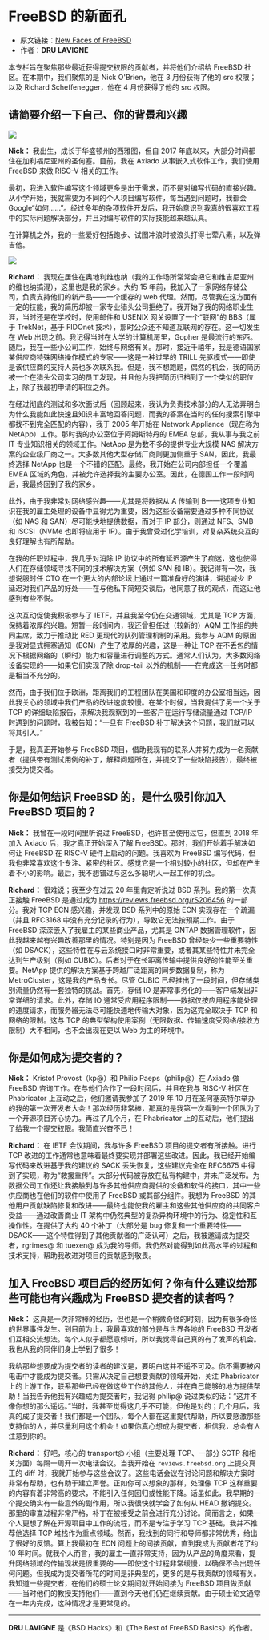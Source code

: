 # FreeBSD 的新面孔

- 原文链接：[New Faces of FreeBSD](https://freebsdfoundation.org/wp-content/uploads/2020/07/New-Faces-of-FreeBSD.pdf)
- 作者：**DRU LAVIGNE**

本专栏旨在聚焦那些最近获得提交权限的贡献者，并将他们介绍给 FreeBSD 社区。在本期中，我们聚焦的是 Nick O'Brien，他在 3 月份获得了他的 src 权限；以及 Richard Scheffenegger，他在 4 月份获得了他的 src 权限。

## 请简要介绍一下自己、你的背景和兴趣

![](https://github.com/user-attachments/assets/1665a636-a98d-46ed-a9bb-bc868dc600bc)


**Nick：** 我出生，成长于华盛顿州的西雅图，但自 2017 年底以来，大部分时间都住在加利福尼亚州的圣何塞。目前，我在 Axiado 从事嵌入式软件工作，我们使用 FreeBSD 来做 RISC-V 相关的工作。

最初，我进入软件编写这个领域更多是出于需求，而不是对编写代码的直接兴趣。从小学开始，我就需要为不同的个人项目编写软件，每当遇到问题时，我都会 Google“如何……”。经过多年的杂项软件开发后，我开始意识到我真的很喜欢工程中的实际问题解决部分，并且对编写软件的实际技能越来越认真。

在计算机之外，我的一些爱好包括跑步、试图冲浪时被浪头打得七荤八素，以及弹吉他。

![](https://github.com/user-attachments/assets/65b6f8be-79ca-4df9-9dd4-ff5b2b9e308d)


**Richard：**  我现在居住在奥地利维也纳（我的工作场所常常会把它和维吉尼亚州的维也纳搞混），这里也是我的家乡。大约 15 年前，我加入了一家网络存储公司，负责支持他们的新产品——一个缓存的 web 代理。然而，尽管我在这方面有一定的技能，我的简历却被一家专业猎头公司拒绝了。我开始了我的网络职业生涯，当时还是在学校时，使用邮件和 USENIX 网关设置了一个“联网”的 BBS（属于 TrekNet，基于 FIDOnet 技术），那时公众还不知道互联网的存在。这一切发生在 Web 出现之前。我记得当时在大学的计算机房里，Gopher 是最流行的东西。随后，我在一些小公司工作，始终与网络有关。那时，接近千禧年，我是德语国家某供应商特殊网络操作模式的专家——这是一种过早的 TRILL 先驱模式——即使是该供应商的支持人员也多次联系我。但是，我不想跑题，偶然的机会，我的简历被一个在猎头公司实习的员工发现，并且他为我把简历归档到了一个类似的职位上，除了我最初申请的职位之外。

在经过彻底的测试和多次面试后（回顾起来，我认为负责技术部分的人无法弄明白为什么我能如此快速且知识丰富地回答问题，而我的答案在当时的任何搜索引擎中都找不到完全匹配的内容），我于 2005 年开始在 Network Appliance（现在称为 NetApp）工作。那时我的办公室位于阿姆斯特丹的 EMEA 总部，我从事与我之前 IT 专业知识相关的领域工作。NetApp 是为数不多的提供专业大规模 NAS 解决方案的企业级厂商之一。大多数其他大型存储厂商则更加侧重于 SAN，因此，我最终选择 NetApp 也是一个不错的匹配。最终，我开始在公司内部担任一个覆盖 EMEA 区域的角色，并被允许选择我的主要办公室。因此，在德国工作一段时间后，我最终回到了我的家乡。

此外，由于我非常对网络感兴趣——尤其是将数据从 A 传输到 B——这项专业知识在我的雇主处理的设备中显得尤为重要，因为这些设备需要通过多种不同协议（如 NAS 和 SAN）尽可能快地提供数据，而对于 IP 部分，则通过 NFS、SMB 和 iSCSI（NVMe 也即将应用于 IP）。由于我曾受过化学培训，对复杂系统交互的良好理解也有所帮助。

在我的任职过程中，我几乎对消除 IP 协议中的所有延迟源产生了痴迷，这也使得人们在存储领域寻找不同的技术解决方案（例如 SAN 和 IB）。我记得有一次，我想说服时任 CTO 在一个更大的内部论坛上通过一篇准备好的演讲，讲述减少 IP 延迟对我们产品的好处——在与他私下简短交谈后，他同意了我的观点，而这让他感到有些不悦。

这次互动促使我积极参与了 IETF，并且我至今仍在交通领域，尤其是 TCP 方面，保持着浓厚的兴趣。短暂一段时间内，我还曾担任过（较新的）AQM 工作组的共同主席，致力于推动比 RED 更现代的队列管理机制的采用。我参与 AQM 的原因是我对显式拥塞通知（ECN）产生了浓厚的兴趣，这是一种让 TCP 在不丢包的情况下根据网络的（瞬时）能力和容量进行调整的方式。通常人们认为，大多数网络设备实现的——如果它们实现了除 drop-tail 以外的机制——在完成这一任务时都是相当不充分的。

然而，由于我们位于欧洲，距离我们的工程团队在美国和印度的办公室相当远，因此我关心的领域中我们产品的改进速度较慢。在某个时候，当我提供了另一个关于 TCP 的详细缺陷报告，来解决我观察到的一些客户在运行存储流量通过 TCP/IP 时遇到的问题时，我被告知：“一旦有 FreeBSD 补丁解决这个问题，我们就可以将其引入。”

于是，我真正开始参与 FreeBSD 项目，借助我现有的联系人并努力成为一名贡献者（提供带有测试用例的补丁，解释问题所在，并提交了一些缺陷报告），最终被接受为提交者。

## 你是如何结识 FreeBSD 的，是什么吸引你加入 FreeBSD 项目的？

**Nick：** 我曾在一段时间里听说过 FreeBSD，也许甚至使用过它，但直到 2018 年加入 Axiado 后，我才真正开始深入了解 FreeBSD。那时，我们开始着手解决如何让 FreeBSD 在 RISC-V 硬件上启动的问题。我喜欢为 FreeBSD 编写代码，但我也非常喜欢这个专注、紧密的社区。感觉它是一个相对较小的社区，但却在产生着不小的影响。最后，我不想错过与这么多聪明人一起工作的机会。

**Richard：**  很难说；我至少在过去 20 年里肯定听说过 BSD 系列。我的第一次真正接触 FreeBSD 是通过成为 <https://reviews.freebsd.org/rS206456> 的一部分。我对 TCP ECN 感兴趣，并发现 BSD 系列中的原始 ECN 实现存在一个疏漏（并且 RFC3168 中没有充分记录的行为），导致它无法按预期工作。由于 FreeBSD 深深嵌入了我雇主的某些商业产品，尤其是 ONTAP 数据管理软件，因此我越来越有兴趣改善那里的情况。特别是因为 FreeBSD 曾经缺少一些重要特性（如 DSACK），这些特性在与云系统接口时非常重要，或者其某些特性并未完全达到生产级别（例如 CUBIC）。后者对于在长距离传输中提供良好的性能至关重要。NetApp 提供的解决方案基于跨越广泛距离的同步数据复制，称为 MetroCluster，这是我的产品专长。尽管 CUBIC 已经推出了一段时间，但存储类别流量仍然有一套独特的挑战。首先，存储 IO 是非常事务化的——客户端发出非常详细的请求。此外，存储 IO 通常受应用程序限制——数据仅按应用程序能处理的速度请求，而服务器无法尽可能快速地传输大对象，因为这完全取决于 TCP 和网络的限制。这与 TCP 的典型架构使用案例（无限数据、传输速度受网络/接收方限制）大不相同，也不会出现在更以 Web 为主的环境中。

## 你是如何成为提交者的？

**Nick：** Kristof Provost（kp@）和 Philip Paeps（philip@）在 Axiado 做 FreeBSD 咨询工作。在与他们合作了一段时间后，并且在我与 RISC-V 社区在 Phabricator 上互动之后，他们邀请我参加了 2019 年 10 月在圣何塞英特尔举办的我的第一次开发者大会！那次经历非常棒，那真的是我第一次看到一个团队为了一个开源项目齐心协力。再过了几个月，在 Phabricator 上的互动后，他们提出了给我一个提交权限。我简直兴奋不已！

**Richard：**  在 IETF 会议期间，我与许多 FreeBSD 项目的提交者有所接触。进行 TCP 改进的工作通常也意味着最终要实现并部署这些改进。因此，我已经开始编写代码来改进基于我的建议的 SACK 丢失恢复，这些建议完全在 RFC6675 中得到了实现，称为“救援重传”。大部分代码被存放在私有构建中，并未广泛发布。为数据公司工作还让我接触到与许多其他供应商提供的设备和软件的接口，其中一些供应商也在他们的软件中使用了 FreeBSD 或其部分组件。我想为 FreeBSD 的其他用户贡献缺陷修复和改进——最终也能使我的雇主和这些其他供应商的共同客户受益——通过改善商业 IT 架构中仍然典型的复杂异构环境中的行为、稳定性和互操作性。在提供了大约 40 个补丁（大部分是 bug 修复和一个重要特性——DSACK——这个特性得到了其他贡献者的广泛认可）之后，我被邀请成为提交者，rgrimes@ 和 tuexen@ 成为我的导师。我仍然对能得到如此高水平的过程和技术支持，帮助我改进对项目的贡献感到敬畏。

## 加入 FreeBSD 项目后的经历如何？你有什么建议给那些可能也有兴趣成为 FreeBSD 提交者的读者吗？

**Nick：** 这真是一次非常棒的经历，但也是一个稍微奇怪的时刻，因为有很多奇怪的世界事件发生。到目前为止，我最喜欢的部分是与世界各地的 FreeBSD 开发者们互相交流想法。每个人似乎都愿意倾听，所以我觉得自己真的有了发声的机会。我也从我的同伴们身上学到了很多！

我给那些想要成为提交者的读者的建议是，要明白这并不遥不可及。你不需要被闪电击中才能成为提交者。只需从决定自己想要贡献的领域开始，关注 Phabricator 上的上游工作，联系那些已经在做这些工作的其他人，并在自己能够的地方提供帮助！当我告诉他我有兴趣成为提交者时，我记得 philip@ 说过类似的话：“这并不像你想的那么遥远。”当时，我甚至觉得这几乎不可能，但他是对的；几个月后，我真的成了提交者！我们都是一个团队，每个人都在这里提供帮助，所以要感激那些支持你的人，并尽量利用这个机会！如果你真心想成为提交者，相信我，总会有人注意到你的。

**Richard：**  好吧，核心的 transport@ 小组（主要处理 TCP、一部分 SCTP 和相关方面）每隔一周开一次电话会议。当我开始在 `reviews.freebsd.org` 上提交真正的 diff 时，我就开始参与这些会议了。这些电话会议在讨论问题和解决方案时非常有帮助，也有助于建立声誉。正如你可以想象的那样，处理像 TCP 这样重要的内容有着非常高的要求，不能引入任何回归或性能下降。话虽如此，我早期的一个提交确实有一些意外的副作用，所以我很快就学会了如何从 HEAD 撤销提交。那里的审查过程非常严格，补丁在被接受之前会进行充分讨论。简而言之，如果一个人更想了解在开源项目中工作的流程，而不是专注于学习 TCP 基础，我并不推荐他选择 TCP 堆栈作为重点领域。然而，我找到的同行和导师都非常优秀，给出了很好的反馈。算上我最初在 ECN 问题上的间接贡献，直到我成为贡献者花了约 10 年时间。就我个人而言，我的雇主一直非常支持，因为从产品的角度来看，提升网络领域的传输现状是很重要的——即使这个过程非常缓慢，以确保不会出现任何问题。但我成为提交者所花的时间是非典型的，更多的是与我贡献的领域有关。我知道一些提交者，在他们的硕士论文期间就开始间接为 FreeBSD 项目做贡献——当时他们的教授支持他们——直到今天他们仍在继续贡献。由于硕士论文通常在一年内完成，这种情况才是更常见的。

---

**DRU LAVIGNE** 是《BSD Hacks》和《The Best of FreeBSD Basics》的作者。
